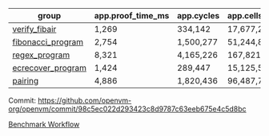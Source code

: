 | group | app.proof_time_ms | app.cycles | app.cells_used | leaf.proof_time_ms | leaf.cycles | leaf.cells_used |
| -- | -- | -- | -- | -- | -- | -- |
| [verify_fibair](https://github.com/openvm-org/openvm/blob/benchmark-results/benchmarks/verify_fibair-98c5ec022d293423c8d9787c63eeb675e4c5d8bc.md) | 1,269 |  334,142 |  17,677,298 |- | - | - |
| [fibonacci_program](https://github.com/openvm-org/openvm/blob/benchmark-results/benchmarks/fibonacci-98c5ec022d293423c8d9787c63eeb675e4c5d8bc.md) | 2,754 |  1,500,277 |  51,244,863 | 3,881 |  1,263,327 |  70,283,960 |
| [regex_program](https://github.com/openvm-org/openvm/blob/benchmark-results/benchmarks/regex-98c5ec022d293423c8d9787c63eeb675e4c5d8bc.md) | 8,321 |  4,165,226 |  167,821,872 | 15,096 |  3,982,068 |  304,556,546 |
| [ecrecover_program](https://github.com/openvm-org/openvm/blob/benchmark-results/benchmarks/ecrecover-98c5ec022d293423c8d9787c63eeb675e4c5d8bc.md) | 1,424 |  289,447 |  15,125,546 | 13,127 |  2,988,568 |  244,252,822 |
| [pairing](https://github.com/openvm-org/openvm/blob/benchmark-results/benchmarks/pairing-98c5ec022d293423c8d9787c63eeb675e4c5d8bc.md) | 4,886 |  1,820,436 |  96,487,767 | 14,098 |  3,267,453 |  273,857,280 |


Commit: https://github.com/openvm-org/openvm/commit/98c5ec022d293423c8d9787c63eeb675e4c5d8bc

[Benchmark Workflow](https://github.com/openvm-org/openvm/actions/runs/14160338195)
